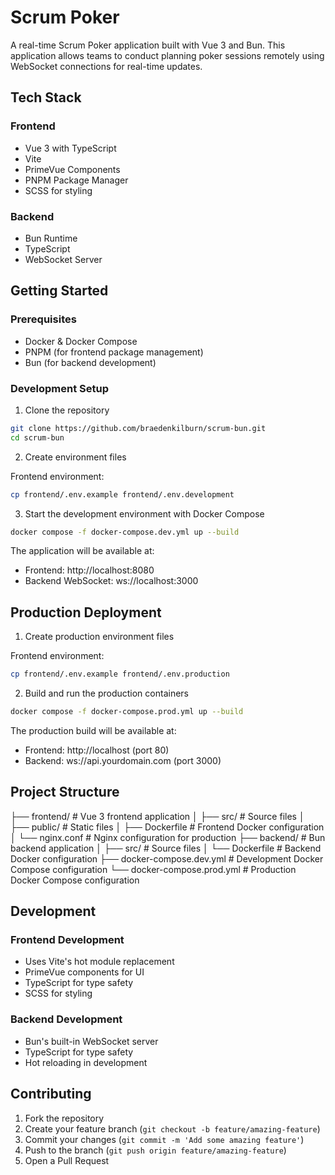 # Scrum Poker

A real-time Scrum Poker application built with Vue 3 and Bun. This application allows teams to conduct planning poker sessions remotely using WebSocket connections for real-time updates.

## Tech Stack

### Frontend
- Vue 3 with TypeScript
- Vite
- PrimeVue Components
- PNPM Package Manager
- SCSS for styling

### Backend
- Bun Runtime
- TypeScript
- WebSocket Server

## Getting Started

### Prerequisites
- Docker & Docker Compose
- PNPM (for frontend package management)
- Bun (for backend development)

### Development Setup

1. Clone the repository

```bash
git clone https://github.com/braedenkilburn/scrum-bun.git
cd scrum-bun
```

2. Create environment files

Frontend environment:

```bash
cp frontend/.env.example frontend/.env.development
```

3. Start the development environment with Docker Compose

```bash
docker compose -f docker-compose.dev.yml up --build
```

The application will be available at:
- Frontend: http://localhost:8080
- Backend WebSocket: ws://localhost:3000

## Production Deployment

1. Create production environment files

Frontend environment:

```bash
cp frontend/.env.example frontend/.env.production
```

2. Build and run the production containers

```bash
docker compose -f docker-compose.prod.yml up --build
```

The production build will be available at:
- Frontend: http://localhost (port 80)
- Backend: ws://api.yourdomain.com (port 3000)

## Project Structure

├── frontend/ # Vue 3 frontend application
│ ├── src/ # Source files
│ ├── public/ # Static files
│ ├── Dockerfile # Frontend Docker configuration
│ └── nginx.conf # Nginx configuration for production
├── backend/ # Bun backend application
│ ├── src/ # Source files
│ └── Dockerfile # Backend Docker configuration
├── docker-compose.dev.yml # Development Docker Compose configuration
└── docker-compose.prod.yml # Production Docker Compose configuration

## Development

### Frontend Development
- Uses Vite's hot module replacement
- PrimeVue components for UI
- TypeScript for type safety
- SCSS for styling

### Backend Development
- Bun's built-in WebSocket server
- TypeScript for type safety
- Hot reloading in development

## Contributing

1. Fork the repository
2. Create your feature branch (`git checkout -b feature/amazing-feature`)
3. Commit your changes (`git commit -m 'Add some amazing feature'`)
4. Push to the branch (`git push origin feature/amazing-feature`)
5. Open a Pull Request
